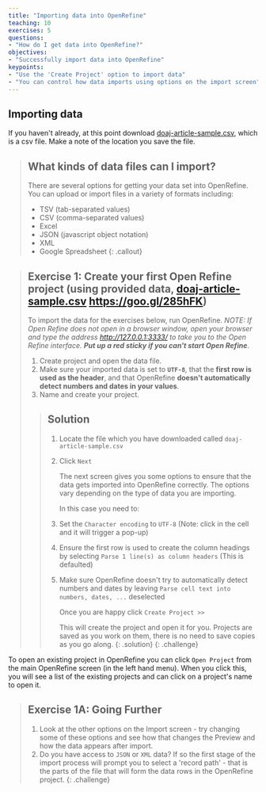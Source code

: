 ```yaml
---
title: "Importing data into OpenRefine"
teaching: 10
exercises: 5
questions:
- "How do I get data into OpenRefine?"
objectives:
- "Successfully import data into OpenRefine"
keypoints:
- "Use the 'Create Project' option to import data"
- "You can control how data imports using options on the import screen"
---
```


## Importing data

If you haven't already, at this point download [doaj-article-sample.csv](https://github.com/data-lessons/library-openrefine/raw/gh-pages/data/doaj-article-sample.csv), which is a csv file. Make a note of the location you save the file.

>## What kinds of data files can I import?
>There are several options for getting your data set into OpenRefine. You can upload or import files in a variety of formats including:
>
>* TSV (tab-separated values)
>* CSV (comma-separated values)
>* Excel
>* JSON (javascript object notation)
>* XML
>* Google Spreadsheet
{: .callout}

>## Exercise 1: Create your first Open Refine project (using provided data, [doaj-article-sample.csv](doaj-article-sample.csv) <https://goo.gl/285hFK>)
>
>To import the data for the exercises below, run OpenRefine. *NOTE: If Open Refine does not open in a browser window, open your browser and type the address <http://127.0.0.1:3333/> to take you to the Open Refine interface.*
>***Put up a red sticky if you can't start Open Refine***.
>
>1. Create project and open the data file.
>2. Make sure your imported data is set to **`UTF-8`**, that the **first row is used as the header**, and that OpenRefine **doesn't automatically detect numbers and dates in your values**.
>3. Name and create your project.
>
>>## Solution
>>1. Locate the file which you have downloaded called `doaj-article-sample.csv`
>>2. Click `Next`
>>   
>>    The next screen gives you some options to ensure that the data gets imported into OpenRefine correctly. The options vary depending on the type of data you are importing.
>>    
>>    In this case you need to:
>>    
>>1. Set the `Character encoding` to `UTF-8` (Note: click in the cell and it will trigger a pop-up)
>>2. Ensure the first row is used to create the column headings by selecting `Parse 1 line(s) as column headers` (This is defaulted)
>>3. Make sure OpenRefine doesn't try to automatically detect numbers and dates by leaving `Parse cell text into numbers, dates, ...` deselected
>>
>>    Once you are happy click `Create Project >>`
>>
>>    This will create the project and open it for you. Projects are saved as you work on them, there is no need to save copies as you go along.
>{: .solution}
{: .challenge}

To open an existing project in OpenRefine you can click `Open Project` from the main OpenRefine screen (in the left hand menu). When you click this, you will see a list of the existing projects and can click on a project's name to open it.

>## Exercise 1A: Going Further
> 1. Look at the other options on the Import screen - try changing some of these options and see how that changes the Preview and how the data appears after import.
>2. Do you have access to `JSON` or `XML` data? If so the first stage of the import process will prompt you to select a 'record path' - that is the parts of the file that will form the data rows in the OpenRefine project.
{: .challenge}
